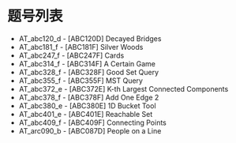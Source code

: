 # 题号列表

- AT_abc120_d - [ABC120D] Decayed Bridges
- AT_abc181_f - [ABC181F] Silver Woods
- AT_abc247_f - [ABC247F] Cards
- AT_abc314_f - [ABC314F] A Certain Game
- AT_abc328_f - [ABC328F] Good Set Query
- AT_abc355_f - [ABC355F] MST Query
- AT_abc372_e - [ABC372E] K-th Largest Connected Components
- AT_abc378_f - [ABC378F] Add One Edge 2
- AT_abc380_e - [ABC380E] 1D Bucket Tool
- AT_abc401_e - [ABC401E] Reachable Set
- AT_abc409_f - [ABC409F] Connecting Points
- AT_arc090_b - [ABC087D] People on a Line
